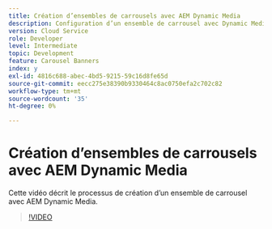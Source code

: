 ```yaml
---
title: Création d’ensembles de carrousels avec AEM Dynamic Media
description: Configuration d’un ensemble de carrousel avec Dynamic Media
version: Cloud Service
role: Developer
level: Intermediate
topic: Development
feature: Carousel Banners
index: y
exl-id: 4816c688-abec-4bd5-9215-59c16d8fe65d
source-git-commit: eecc275e38390b9330464c8ac0750efa2c702c82
workflow-type: tm+mt
source-wordcount: '35'
ht-degree: 0%

---
```


# Création d’ensembles de carrousels avec AEM Dynamic Media

Cette vidéo décrit le processus de création d’un ensemble de carrousel avec AEM Dynamic Media.

>[!VIDEO](https://video.tv.adobe.com/v/335380?quality=12&learn=on)
